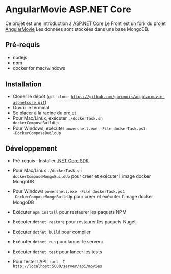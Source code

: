 AngularMovie ASP.NET Core
=========================

Ce projet est une introduction à [ASP.NET Core](https://www.microsoft.com/net)
Le Front est un fork du projet [AngularMovie](https://github.com/Sfeir/angularmovie-300)
Les données sont stockées dans une base MongoDB.

## Pré-requis
* nodejs
* npm
* docker for mac/windows

## Installation
* Cloner le dépôt (<code>git clone https://github.com/gbrunois/angularmovie-aspnetcore.git</code>)
* Ouvrir le terminal
* Se placer à la racine du projet
* Pour Mac/Linux, exécuter <code>./dockerTask.sh dockerComposeBuildUp</code>
* Pour Windows, exécuter <code>powershell.exe -File dockerTask.ps1 -DockerComposeBuildUp</code>

## Développement
* Pré-requis : Installer [.NET Core SDK](https://www.microsoft.com/net/core)
* Pour Mac/Linux <code>./dockerTask.sh dockerComposeMongoBuildUp</code> pour créer et exécuter l'image docker MongoDB
* Pour Windows <code>powershell.exe -File dockerTask.ps1 -DockerComposeMongoBuildUp</code> pour créer et exécuter l'image docker MongoDB

* Exécuter <code>npm install</code> pour restaurer les paquets NPM
* Exécuter <code>dotnet restore</code> pour restaurer les paquets Nuget
* Exécuter <code>dotnet build</code> pour compiler
* Exécuter <code>dotnet run</code> pour lancer le serveur
* Exécuter <code>dotnet test</code> pour lancer les tests
* Pour tester l'API: <code>curl -I http://localhost:5000/server/api/movies</code>





